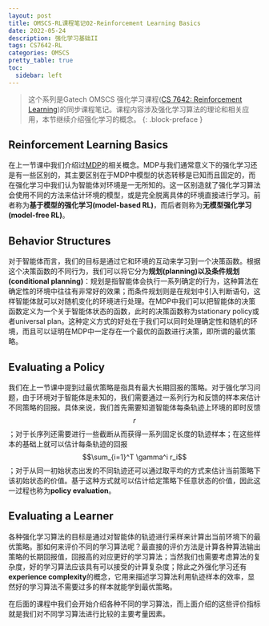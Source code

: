 ```yaml
---
layout: post
title: OMSCS-RL课程笔记02-Reinforcement Learning Basics
date: 2022-05-24
description: 强化学习基础II
tags: CS7642-RL
categories: OMSCS
pretty_table: true
toc:
  sidebar: left
---
```



> 这个系列是Gatech OMSCS 强化学习课程([CS 7642: Reinforcement Learning](https://omscs.gatech.edu/cs-7642-reinforcement-learning))的同步课程笔记。课程内容涉及强化学习算法的理论和相关应用，本节继续介绍强化学习的概念。
{: .block-preface }


## Reinforcement Learning Basics

在上一节课中我们介绍过[MDP](/2022/05/21/OMSCS-RL-NOTES-01.html#markov-decision-process)的相关概念。MDP与我们通常意义下的强化学习还是有一些区别的，其主要区别在于MDP中模型的状态转移是已知而且固定的，而在强化学习中我们认为智能体对环境是一无所知的。这一区别造就了强化学习算法会使用不同的方法来估计环境的模型，或是完全脱离具体的环境直接进行学习。前者称为**基于模型的强化学习(model-based RL)**，而后者则称为**无模型强化学习(model-free RL)**。

## Behavior Structures

对于智能体而言，我们的目标是通过它和环境的互动来学习到一个决策函数。根据这个决策函数的不同行为，我们可以将它分为**规划(planning)**以及**条件规划(conditional planning)**：规划是指智能体会执行一系列确定的行为，这种算法在确定性的环境中往往有非常好的效果；而条件规划则是在规划中引入判断语句，这样智能体就可以对随机变化的环境进行处理。在MDP中我们可以把智能体的决策函数定义为一个关于智能体状态的函数，此时的决策函数称为stationary policy或者universal plan。这种定义方式的好处在于我们可以同时处理确定性和随机的环境，而且可以证明在MDP中一定存在一个最优的函数进行决策，即所谓的最优策略。

## Evaluating a Policy

我们在上一节课中提到过最优策略是指具有最大长期回报的策略。对于强化学习问题，由于环境对于智能体是未知的，我们需要通过一系列行为和反馈的样本来估计不同策略的回报。具体来说，我们首先需要知道智能体每条轨迹上环境的即时反馈$$r$$；对于长序列还需要进行一些截断从而获得一系列固定长度的轨迹样本；在这些样本的基础上就可以估计每条轨迹的回报$$\sum_{i=1}^T \gamma^i r_i$$；对于从同一初始状态出发的不同轨迹还可以通过取平均的方式来估计当前策略下该初始状态的价值。基于这种方式就可以估计给定策略下任意状态的价值，因此这一过程也称为**policy evaluation**。

## Evaluating a Learner

各种强化学习算法的目标是通过对智能体的轨迹进行采样来计算出当前环境下的最优策略。那如何来评价不同的学习算法呢？最直接的评价方法是计算各种算法输出策略的长期回报值，回报高的对应更好的学习算法；当然我们也需要考虑算法的复杂度，好的学习算法应该具有可以接受的计算复杂度；除此之外强化学习还有**experience complexity**的概念，它用来描述学习算法利用轨迹样本的效率，显然好的学习算法不需要过多的样本就能学到最优策略。

在后面的课程中我们会开始介绍各种不同的学习算法，而上面介绍的这些评价指标就是我们对不同学习算法进行比较的主要考量因素。